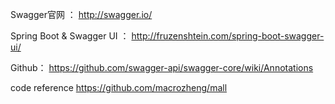 

Swagger官网 ：
http://swagger.io/

Spring Boot & Swagger UI ：
http://fruzenshtein.com/spring-boot-swagger-ui/

Github：
https://github.com/swagger-api/swagger-core/wiki/Annotations



code reference
https://github.com/macrozheng/mall



          